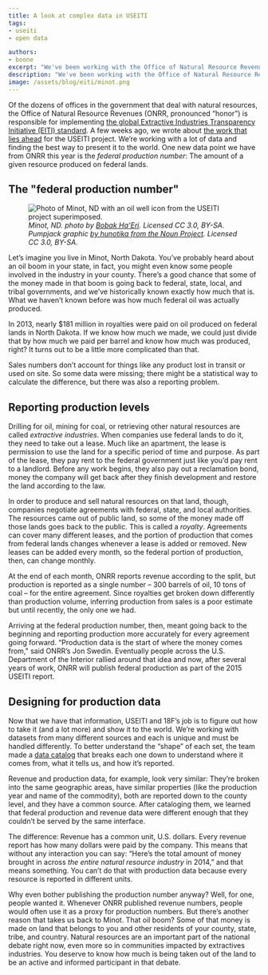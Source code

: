 ```yaml
---
title: A look at complex data in USEITI
tags:
- useiti
- open data

authors:
- boone
excerpt: "We've been working with the Office of Natural Resource Revenues on implementing the global Extractive Industries Transparency Initiative (EITI) standard, which includes all kinds of data. One new data point we have this year is the federal production number: The amount of a given resource produced on federal lands."
description: "We've been working with the Office of Natural Resource Revenues on implementing the global Extractive Industries Transparency Initiative (EITI) standard, which includes all kinds of data. One new data point we have this year is the federal production number: The amount of a given resource produced on federal lands."
image: /assets/blog/eiti/minot.png
---
```


Of the dozens of offices in the government that deal with natural
resources, the Office of Natural Resource Revenues (ONRR, pronounced
“honor”) is responsible for implementing [the global Extractive
Industries Transparency Initiative (EITI)
standard](https://eiti.org/eiti/implementation). A few weeks ago, we
wrote about [the work that lies ahead](https://18f.gsa.gov/2015/11/02/useiti-what-we-learned-where-were-headed/)
for the USEITI project.
We’re working with a lot of data and finding the best way to present it
to the world. One new data point we have from ONRR this year is the
*federal production number*: The amount of a given resource produced on
federal lands.

The "federal production number"
-------------------------------
<figure>
  <img src="{{ site.baseurl }}/assets/blog/eiti/minot.png" alt="Photo of Minot, ND with an oil well icon from the USEITI project superimposed." />
  <figcaption><em>Minot, ND. photo by <a href="https://en.wikipedia.org/wiki/User:Bobak">Bobak Ha'Eri</a>. Licensed CC 3.0, BY-SA. Pumpjack graphic <a href="https://thenounproject.com/term/oil/42474/">by hunotika from the Noun Project</a>. Licensed CC 3.0, BY-SA.</em></figcaption>
</figure>

Let’s imagine you live in Minot, North Dakota. You’ve probably heard
about an oil boom in your state, in fact, you might even know some
people involved in the industry in your county. There’s a good chance
that some of the money made in that boom is going back to federal,
state, local, and tribal governments, and we’ve historically known
exactly how much that is. What we haven’t known before was how much
federal oil was actually produced.

In 2013, nearly $181 million in royalties were paid on oil produced on
federal lands in North Dakota. If we know how much we made, we could
just divide that by how much we paid per barrel and know how much was
produced, right? It turns out to be a little more complicated than that.

Sales numbers don’t account for things like any product lost in transit
or used on site. So some data were missing; there might be a statistical
way to calculate the difference, but there was also a reporting problem.

Reporting production levels
---------------------------

Drilling for oil, mining for coal, or retrieving other natural resources
are called *extractive industries*. When companies use federal lands to
do it, they need to take out a lease. Much like an apartment, the lease
is permission to use the land for a specific period of time and purpose.
As part of the lease, they pay rent to the federal government just like
you’d pay rent to a landlord. Before any work begins, they also pay out
a reclamation bond, money the company will get back after they finish
development and restore the land according to the law.

In order to produce and sell natural resources on that land, though,
companies negotiate agreements with federal, state, and local
authorities. The resources came out of public land, so some of the money
made off those lands goes back to the public. This is called a
*royalty*. Agreements can cover many different leases, and the portion
of production that comes from federal lands changes whenever a lease is
added or removed. New leases can be added every month, so the federal
portion of production, then, can change monthly.

At the end of each month, ONRR reports revenue according to the split,
but production is reported as a single number – 300 barrels of oil, 10
tons of coal – for the entire agreement. Since royalties get broken down
differently than production volume, inferring production from sales is a
poor estimate but until recently, the only one we had.

Arriving at the federal production number, then, meant going back to the
beginning and reporting production more accurately for every agreement
going forward. “Production data is the start of where the money comes
from," said ONRR’s Jon Swedin. Eventually people across the U.S.
Department of the Interior rallied around that idea and now, after
several years of work, ONRR will publish federal production as part of
the 2015 USEITI report.

Designing for production data
-----------------------------

Now that we have that information, USEITI and 18F’s job is to figure out
how to take it (and a lot more) and show it to the world. We’re working
with datasets from many different sources and each is unique and must be
handled differently. To better understand the “shape” of each set, the
team made a [data catalog](https://github.com/18f/doi-extractives-data/wiki/Data-Catalog)
that breaks each one down to understand where it comes from, what it
tells us, and how it’s reported.

Revenue and production data, for example, look very similar: They’re
broken into the same geographic areas, have similar properties (like the
production year and name of the commodity), both are reported down to
the county level, and they have a common source. After cataloging them,
we learned that federal production and revenue data were different
enough that they couldn’t be served by the same interface.

The difference: Revenue has a common unit, U.S. dollars. Every revenue
report has how many dollars were paid by the company. This means that
without any interaction you can say: “Here’s the total amount of money
brought in across *the entire natural resource industry* in 2014,” and
that means something. You can’t do that with production data because
every resource is reported in different units.

Why even bother publishing the production number anyway? Well, for one,
people wanted it. Whenever ONRR published revenue numbers, people would
often use it as a proxy for production numbers. But there’s another
reason that takes us back to Minot. That oil boom? Some of that money is
made on land that belongs to you and other residents of your county,
state, tribe, and country. Natural resources are an important part of
the national debate right now, even more so in communities impacted by
extractives industries. You deserve to know how much is being taken out
of the land to be an active and informed participant in that debate.
